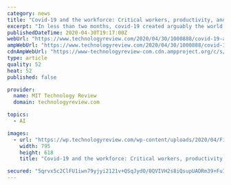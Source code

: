 ```yaml
---
category: news
title: "Covid-19 and the workforce: Critical workers, productivity, and the future of AI"
excerpt: "In less than two months, covid-19 created arguably the world’s largest collective shift in social activity and working practices. Research firm Global Workplace Analytics estimated in a 2018 report that 4."
publishedDateTime: 2020-04-30T19:17:00Z
webUrl: "https://www.technologyreview.com/2020/04/30/1000888/covid-19-and-the-workforce-critical-workers-productivity-and-the-future-of-ai/"
ampWebUrl: "https://www.technologyreview.com/2020/04/30/1000888/covid-19-and-the-workforce-critical-workers-productivity-and-the-future-of-ai/amp/"
cdnAmpWebUrl: "https://www-technologyreview-com.cdn.ampproject.org/c/s/www.technologyreview.com/2020/04/30/1000888/covid-19-and-the-workforce-critical-workers-productivity-and-the-future-of-ai/amp/"
type: article
quality: 52
heat: 52
published: false

provider:
  name: MIT Technology Review
  domain: technologyreview.com

topics:
  - AI

images:
  - url: "https://wp.technologyreview.com/wp-content/uploads/2020/04/FinalCoverforOnline-2.png"
    width: 795
    height: 618
    title: "Covid-19 and the workforce: Critical workers, productivity, and the future of AI"

secured: "5qrvx5c2ClFU1iwn79yjyi2121v+QSqJydO/0QVIVH2s8iQsupUADRm39+FuID+rMbGVd94CgzXC/DLNFH4aiK36Z3QtWRPryDG5V+l9IdxMUCzTk4x8hMLAn0MjS1Ipm0QOLGLbEemUd3aDbgwTglY7rZIsqY8tNZ542/MT5syt5qnS+MXcTggay1JBUghyJS42HECmFq8BBFuMykRld6lbjcOBdjHTvbyt+SFZ5vmm55bVEGoSpzpEb31x3BUMj4TKlTQS07tJm7T7doFv9+GZi/3NxMSiH6F+k9WEnYIQxwnRIvceok1/OisIo9iV;gRasvDLbVUSOV2QAKpLrXw=="
---
```



